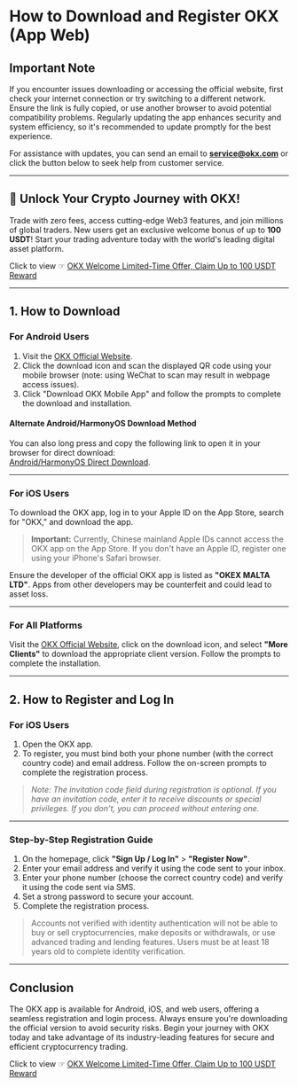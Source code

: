 # How to Download and Register OKX (App Web)

## Important Note

If you encounter issues downloading or accessing the official website, first check your internet connection or try switching to a different network. Ensure the link is fully copied, or use another browser to avoid potential compatibility problems. Regularly updating the app enhances security and system efficiency, so it's recommended to update promptly for the best experience.  

For assistance with updates, you can send an email to **service@okx.com** or click the button below to seek help from customer service.

---

## 🚀 Unlock Your Crypto Journey with OKX!  

Trade with zero fees, access cutting-edge Web3 features, and join millions of global traders. New users get an exclusive welcome bonus of up to **100 USDT**! Start your trading adventure today with the world's leading digital asset platform.  

Click to view ☞ [OKX Welcome Limited-Time Offer, Claim Up to 100 USDT Reward](https://bit.ly/OKXe)

---

## 1. How to Download

### For Android Users

1. Visit the [OKX Official Website](https://bit.ly/OKXe).
2. Click the download icon and scan the displayed QR code using your mobile browser (note: using WeChat to scan may result in webpage access issues).
3. Click "Download OKX Mobile App" and follow the prompts to complete the download and installation.

#### Alternate Android/HarmonyOS Download Method
You can also long press and copy the following link to open it in your browser for direct download:  
[Android/HarmonyOS Direct Download](https://static.pyruas.cn/upgradeapp/okx-android.apk).

---

### For iOS Users

To download the OKX app, log in to your Apple ID on the App Store, search for "OKX," and download the app.  

> **Important:** Currently, Chinese mainland Apple IDs cannot access the OKX app on the App Store. If you don't have an Apple ID, register one using your iPhone's Safari browser.  

Ensure the developer of the official OKX app is listed as **"OKEX MALTA LTD"**. Apps from other developers may be counterfeit and could lead to asset loss.

---

### For All Platforms

Visit the [OKX Official Website](https://bit.ly/OKXe), click on the download icon, and select **"More Clients"** to download the appropriate client version. Follow the prompts to complete the installation.

---

## 2. How to Register and Log In

### For iOS Users

1. Open the OKX app.
2. To register, you must bind both your phone number (with the correct country code) and email address. Follow the on-screen prompts to complete the registration process.

> *Note: The invitation code field during registration is optional. If you have an invitation code, enter it to receive discounts or special privileges. If you don’t, you can proceed without entering one.*

---

### Step-by-Step Registration Guide

1. On the homepage, click **"Sign Up / Log In"** > **"Register Now"**.
2. Enter your email address and verify it using the code sent to your inbox.
3. Enter your phone number (choose the correct country code) and verify it using the code sent via SMS.
4. Set a strong password to secure your account.
5. Complete the registration process.

> Accounts not verified with identity authentication will not be able to buy or sell cryptocurrencies, make deposits or withdrawals, or use advanced trading and lending features. Users must be at least 18 years old to complete identity verification.

---

## Conclusion

The OKX app is available for Android, iOS, and web users, offering a seamless registration and login process. Always ensure you're downloading the official version to avoid security risks. Begin your journey with OKX today and take advantage of its industry-leading features for secure and efficient cryptocurrency trading.

Click to view ☞ [OKX Welcome Limited-Time Offer, Claim Up to 100 USDT Reward](https://bit.ly/OKXe)
